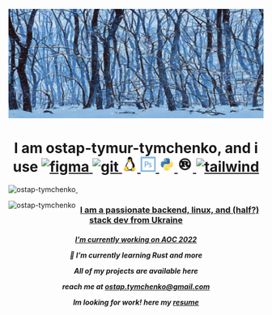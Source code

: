![a.png](background.jpg)<h1 align="center">I am **ostap-tymur-tymchenko**, and i use  <a href="https://www.figma.com/" target="_blank" rel="noreferrer"> <img src="https://www.vectorlogo.zone/logos/figma/figma-icon.svg" alt="figma" width="30" height="30"/> </a> <a href="https://git-scm.com/" target="_blank" rel="noreferrer"> <img src="https://www.vectorlogo.zone/logos/git-scm/git-scm-icon.svg" alt="git" width="30" height="30"/> </a> <a href="https://www.linux.org/" target="_blank" rel="noreferrer"> <img src="https://raw.githubusercontent.com/devicons/devicon/master/icons/linux/linux-original.svg" alt="linux" width="30" height="30"/> </a> <a href="https://www.photoshop.com/en" target="_blank" rel="noreferrer"> <img src="https://raw.githubusercontent.com/devicons/devicon/master/icons/photoshop/photoshop-line.svg" alt="photoshop" width="30" height="30"/> </a> <a href="https://www.python.org" target="_blank" rel="noreferrer"> <img src="https://raw.githubusercontent.com/devicons/devicon/master/icons/python/python-original.svg" alt="python" width="30" height="30"/> </a> <a href="https://www.rust-lang.org" target="_blank" rel="noreferrer"> <img src="https://raw.githubusercontent.com/devicons/devicon/master/icons/rust/rust-plain.svg" alt="rust" width="30" height="30"/> </a> <a href="https://tailwindcss.com/" target="_blank" rel="noreferrer"> <img src="https://www.vectorlogo.zone/logos/tailwindcss/tailwindcss-icon.svg" alt="tailwind" width="30" height="30"/> </h1>

<p>&nbsp;<img align="left" src="https://github-readme-stats.vercel.app/api?username=ostap-tymchenko&show_icons=true&locale=en" alt="ostap-tymchenko" /></p>

<p><img align="left" src="https://github-readme-streak-stats.herokuapp.com/?user=ostap-tymchenko&" alt="ostap-tymchenko" /></p>

<h3 align="center">I am a passionate backend, linux, and (half?) stack dev from Ukraine</h3>

<h5 align="center">

I’m currently working on [AOC 2022](https://github.com/ostap-tymchenko/advent-of-code-2022)

🌱 I’m currently learning **Rust** and more

All of my projects are available here

reach me at  **ostap.tymchenko@gmail.com**

Im looking for work! here my [resume](https://docs.google.com/document/d/1jceeBEjBIUUgk_26mscVEXBGNuOi5prxM-1p99DCs2M/edit#heading=h.5rf9wr4r3no2)
</h5>
